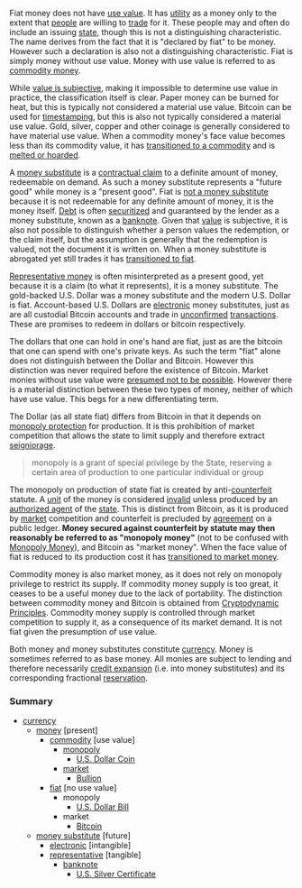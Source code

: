 Fiat money does not have [use value](https://en.wikipedia.org/wiki/Use_value). It has [utility](Glossary#utility) as a money only to the extent that [people](Glossary#person) are willing to [trade](Glossary#trade) for it. These people may and often do include an issuing [state](Glossary#state), though this is not a distinguishing characteristic. The name derives from the fact that it is "declared by fiat" to be money. However such a declaration is also not a distinguishing characteristic. Fiat is simply money without use value. Money with use value is referred to as [commodity money](https://en.wikipedia.org/wiki/Commodity_money).

While [value is subjective](https://en.wikipedia.org/wiki/Subjective_theory_of_value), making it impossible to determine use value in practice, the classification itself is clear. Paper money can be burned for heat, but this is typically not considered a material use value. Bitcoin can be used for [timestamping](https://en.wikipedia.org/wiki/Trusted_timestamping), but this is also not typically considered a material use value. Gold, silver, copper and other coinage is generally considered to have material use value. When a commodity money's face value becomes less than its commodity value, it has [transitioned to a commodity](https://en.wikipedia.org/wiki/Venezuelan_bol%C3%ADvar#Bol%C3%ADvar_fuerte_2) and is [melted or hoarded](https://en.wikipedia.org/wiki/Gresham%27s_law).

A [money substitute](https://wiki.mises.org/wiki/Money_substitutes) is a [contractual claim](https://financial-dictionary.thefreedictionary.com/Contractual+Claim) to a definite amount of money, redeemable on demand. As such a money substitute represents a "future good" while money is a "present good". Fiat is [not a money substitute](Debt-Loop-Fallacy) because it is not redeemable for any definite amount of money, it is the money itself. [Debt](Glossary#borrow) is often [securitized](https://en.wikipedia.org/wiki/Securitization) and guaranteed by the lender as a money substitute, known as a [banknote](https://en.wikipedia.org/wiki/Banknote). Given that [value](Glossary#value) is subjective, it is also not possible to distinguish whether a person values the redemption, or the claim itself, but the assumption is generally that the redemption is valued, not the document it is written on. When a money substitute is abrogated yet still trades it has [transitioned to fiat](https://en.wikipedia.org/wiki/Gold_certificate).

[Representative money](https://en.wikipedia.org/wiki/Representative_money) is often misinterpreted as a present good, yet because it is a claim (to what it represents), it is a money substitute. The gold-backed U.S. Dollar was a money substitute and the modern U.S. Dollar is fiat. Account-based U.S. Dollars are [electronic](https://www.investopedia.com/terms/e/electronic-money.asp) money substitutes, just as are all custodial Bitcoin accounts and trade in [unconfirmed](Glossary#confirmation) [transactions](Glossary#transaction). These are promises to redeem in dollars or bitcoin respectively.

The dollars that one can hold in one's hand are fiat, just as are the bitcoin that one can spend with one's private keys. As such the term "fiat" alone does not distinguish between the Dollar and Bitcoin. However this distinction was never required before the existence of Bitcoin. Market monies without use value were [presumed not to be possible](https://github.com/libbitcoin/libbitcoin-system/wiki/Regression-Fallacy). However there is a material distinction between these two types of money, neither of which have use value. This begs for a new differentiating term.

The Dollar (as all state fiat) differs from Bitcoin in that it depends on [monopoly protection](https://mises.org/library/man-economy-and-state-power-and-market/html/pp/1054) for production. It is this prohibition of market competition that allows the state to limit supply and therefore extract [seigniorage](https://en.wikipedia.org/wiki/Seigniorage).

> monopoly is a grant of special privilege by the State, reserving a certain area of production to one particular individual or group

The monopoly on production of state fiat is created by anti-[counterfeit](https://en.wikipedia.org/wiki/Counterfeit_money) statute. A [unit](Glossary#unit) of the money is considered [invalid](Glossary#validity) unless produced by an [authorized agent](https://www.moneyfactory.gov) of the [state](Glossary#state). This is distinct from Bitcoin, as it is produced by [market](Glossary#market) competition and counterfeit is precluded by [agreement](Glossary#consensus) on a public ledger. **Money secured against counterfeit by statute may then reasonably be referred to as "monopoly money"** (not to be confused with [Monopoly Money](https://monopoly.fandom.com/wiki/Monopoly_Money)), and Bitcoin as "market money".  When the face value of fiat is reduced to its production cost it has [transitioned to market money](https://en.wikipedia.org/wiki/Zimbabwean_dollar).

Commodity money is also market money, as it does not rely on monopoly privilege to restrict its supply. If commodity money supply is too great, it ceases to be a useful money due to the lack of portability. The distinction between commodity money and Bitcoin is obtained from [Cryptodynamic Principles](Cryptodynamic-Principles). Commodity money supply is controlled through market competition to supply it, as a consequence of its market demand. It is not fiat given the presumption of use value.

Both money and money substitutes constitute [currency](https://en.wikipedia.org/wiki/Currency). Money is sometimes referred to as base money. All monies are subject to lending and therefore necessarily [credit expansion](Credit-Expansion-Fallacy) (i.e. into money substitutes) and its corresponding fractional [reservation](Reserve-Definition).

### Summary
* [currency](https://en.wikipedia.org/wiki/Currency)
    * [money](https://en.wikipedia.org/wiki/Money) [present]
        * [commodity](https://en.wikipedia.org/wiki/Commodity_money) [use value]
            * [monopoly](https://mises.org/library/man-economy-and-state-power-and-market/html/pp/1054)
                * [U.S. Dollar Coin](https://en.wikipedia.org/wiki/Dollar_coin_(United_States))
            * [market](https://en.wikipedia.org/wiki/Free_market)
                * [Bullion](https://en.wikipedia.org/wiki/Bullion)
        * [fiat](https://en.wikipedia.org/wiki/Fiat_money) [no use value]
            * monopoly
                * [U.S. Dollar Bill](https://en.wikipedia.org/wiki/United_States_one-dollar_bill)
            * market
                * [Bitcoin](https://bitcoin.org/bitcoin.pdf)
    * [money substitute](https://wiki.mises.org/wiki/Money_substitutes) [future]
        * [electronic](https://www.investopedia.com/terms/e/electronic-money.asp) [intangible]
        * [representative](https://en.wikipedia.org/wiki/Representative_money) [tangible]
            * [banknote](https://en.wikipedia.org/wiki/Banknote)
                * [U.S. Silver Certificate](https://en.wikipedia.org/wiki/Silver_certificate_(United_States))